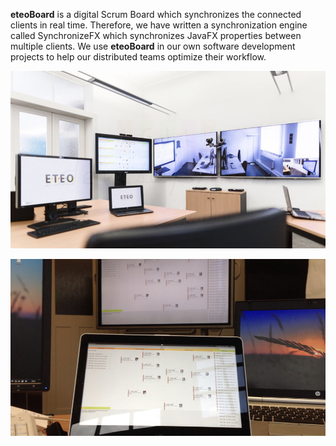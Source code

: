 **eteoBoard** is a digital Scrum Board which synchronizes the connected clients in real time. 
Therefore, we have written a synchronization engine called SynchronizeFX which synchronizes 
JavaFX properties between multiple clients. We use **eteoBoard** in our own software development 
projects to help our distributed teams optimize their workflow. 

[![Screen 1](screen1.jpg)]()

[![Screen 2](screen2.jpg)]()